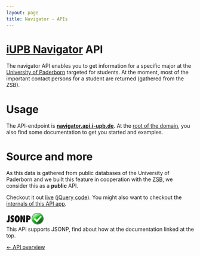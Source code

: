 ```yaml
---
layout: page
title: Navigator - APIs
---
```


[iUPB Navigator](http://www.i-upb.de/pages/navigator) API
==================
The navigator API enables you to get information for a specific major at the [University of Paderborn](http://www.upb.de) targeted for students. At the moment, most of the important contact persons for a student are returned (gathered from the ZSB).

Usage
=====
  
The API-endpoint is [**navigator.api.i-upb.de**](http://navigator.api.i-upb.de). At the [root of the domain](http://navigator.api.i-upb.de), you also find some documentation to get you started and examples.


Source and more
===============

As this data is gathered from public databases of the University of Paderborn and we built this feature in cooperation with the [ZSB](http://zsb.upb.de), we consider this as a **public** API.

Checkout it out [live](http://www.i-upb.de/pages/navigator) ([jQuery code](https://github.com/yippie-io/iUPB/blob/master/app/assets/javascripts/pages_navigator.js.coffee)). You might also want to checkout the [internals of this API app](https://github.com/yippie-io/iupb_navigator).

![JSONP enabled](images/jsonp-ok.png)   
This API supports JSONP, find about how at the documentation linked at the top.

[← API overview](/apis.html)